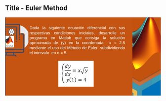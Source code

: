 ## Title - Euler Method

![alt view](https://github.com/GokoshiJr/calculo-numerico/blob/master/src/evaluacion5/e5_cap.jpg)
